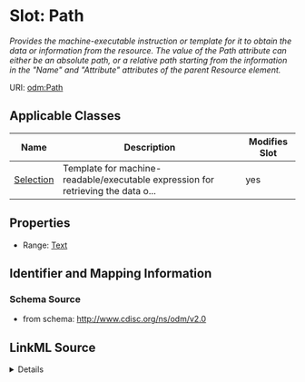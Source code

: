 # Slot: Path


_Provides the machine-executable instruction or template for it to obtain the data or information from the resource. The value of the Path attribute can either be an absolute path, or a relative path starting from the information in the "Name" and "Attribute" attributes of the parent Resource element._



URI: [odm:Path](http://www.cdisc.org/ns/odm/v2.0/Path)



<!-- no inheritance hierarchy -->




## Applicable Classes

| Name | Description | Modifies Slot |
| --- | --- | --- |
[Selection](Selection.md) | Template for machine-readable/executable expression for retrieving the data o... |  yes  |







## Properties

* Range: [Text](Text.md)





## Identifier and Mapping Information







### Schema Source


* from schema: http://www.cdisc.org/ns/odm/v2.0




## LinkML Source

<details>
```yaml
name: Path
description: Provides the machine-executable instruction or template for it to obtain
  the data or information from the resource. The value of the Path attribute can either
  be an absolute path, or a relative path starting from the information in the "Name"
  and "Attribute" attributes of the parent Resource element.
from_schema: http://www.cdisc.org/ns/odm/v2.0
rank: 1000
alias: Path
domain_of:
- Selection
range: text

```
</details>